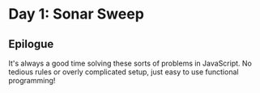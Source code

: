 # Day 1: Sonar Sweep

## Epilogue

It's always a good time solving these sorts of problems in JavaScript. No
tedious rules or overly complicated setup, just easy to use functional programming!
